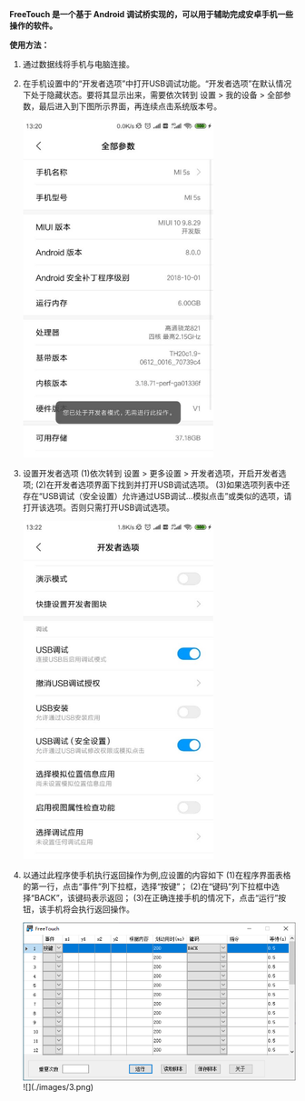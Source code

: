 **FreeTouch 是一个基于 Android 调试桥实现的，可以用于辅助完成安卓手机一些操作的软件。**

**使用方法：**

1. 通过数据线将手机与电脑连接。

2. 在手机设置中的“开发者选项”中打开USB调试功能。“开发者选项”在默认情况下处于隐藏状态。要将其显示出来，需要依次转到 设置 > 我的设备 > 全部参数，最后进入到下图所示界面，再连续点击系统版本号。
   
   <img title="" src="/images/1.jpg" alt="" width="335">

3. 设置开发者选项
   (1)依次转到 设置 > 更多设置 > 开发者选项，开启开发者选项;
   (2)在开发者选项界面下找到并打开USB调试选项。
   (3)如果选项列表中还存在“USB调试（安全设置）允许通过USB调试…模拟点击”或类似的选项，请打开该选项。否则只需打开USB调试选项。
   
   <img title="" src="/images/2.jpg" alt="" width="335">

4. 以通过此程序使手机执行返回操作为例,应设置的内容如下
   (1)在程序界面表格的第一行，点击“事件”列下拉框，选择“按键”；
   (2)在“键码”列下拉框中选择“BACK”，该键码表示返回；
   (3)在正确连接手机的情况下，点击“运行”按钮，该手机将会执行返回操作。
   
   <img title="" src="./images/3.png" alt="">
   ![](./images/3.png)